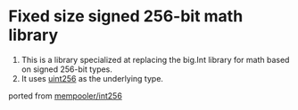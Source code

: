 # Fixed size signed 256-bit math library

1. This is a library specialized at replacing the big.Int library for math based on signed 256-bit types.
2. It uses [uint256](https://github.com/gnolang/gno/tree/master/examples/gno.land/p/gnoswap/uint256) as the underlying type.

ported from [mempooler/int256](https://github.com/mempooler/int256)
